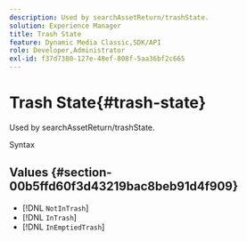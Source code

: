 ```yaml
---
description: Used by searchAssetReturn/trashState.
solution: Experience Manager
title: Trash State
feature: Dynamic Media Classic,SDK/API
role: Developer,Administrator
exl-id: f37d7380-127e-48ef-808f-5aa36bf2c665
---
```

# Trash State{#trash-state}

Used by searchAssetReturn/trashState.

 Syntax 

## Values {#section-00b5ffd60f3d43219bac8beb91d4f909}

* [!DNL `NotInTrash`] 
* [!DNL `InTrash`] 
* [!DNL `InEmptiedTrash`]
